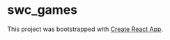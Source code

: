 # swc_games

This project was bootstrapped with [Create React App](https://github.com/facebook/create-react-app).

